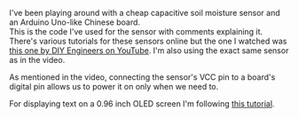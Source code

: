 I've been playing around with a cheap capacitive soil moisture sensor and an Arduino Uno-like Chinese board. <br />
This is the code I've used for the sensor with comments explaining it. <br />
There's various tutorials for these sensors online but the one I watched was [this one by DIY Engineers on YouTube](https://www.youtube.com/watch?v=xrchcjYsV1I). I'm also using the exact same sensor as in the video. <br />

As mentioned in the video, connecting the sensor's VCC pin to a board's digital pin allows us to power it on only when we need to.

For displaying text on a 0.96 inch OLED screen I'm following [this tutorial](https://lastminuteengineers.com/oled-display-arduino-tutorial/).
